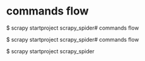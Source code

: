 # commands flow


$ scrapy startproject scrapy_spider# commands flow


$ scrapy startproject scrapy_spider# commands flow


$ scrapy startproject scrapy_spider
